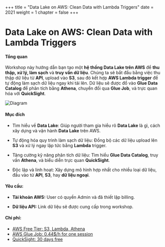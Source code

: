 +++
title = "Data Lake on AWS: Clean Data with Lambda Triggers"
date = 2021
weight = 1
chapter = false
+++

# Data Lake on AWS: Clean Data with Lambda Triggers

#### Tổng quan

Workshop này hướng dẫn bạn tạo một **hệ thống Data Lake trên AWS** để **thu thập, xử lý, làm sạch** và **truy vấn dữ liệu**. Chúng ta sẽ bắt đầu bằng việc thu thập dữ liệu từ **API**, upload vào **S3**, sau đó kết hợp **AWS Lambda trigger** để tự động làm sạch dữ liệu ngay khi tải lên. Dữ liệu sẽ được đổ vào **Glue Data Catalog** để phân tích bằng **Athena**, chuyển đổi qua **Glue Job**, và trực quan hóa với **QuickSight**.

![Diagram](/images/Datalake.drawio.png?width=90pc)

#### Mục đích

- Tìm hiểu về **Data Lake**: Giúp người tham gia hiểu rõ **Data Lake** là gì, cách xây dựng và vận hành **Data Lake** trên AWS.

- Tự động hóa quy trình làm sạch dữ liệu: Đồng bộ các dữ liệu upload lên **S3** và xử lý ngay lập tức bằng **Lambda** trigger.

- Tăng cường kỹ năng phân tích dữ liệu: Tìm hiểu **Glue Data Catalog**, truy vấn **Athena**, và biểu diễn trực quan **QuickSight**.

- Độc lập và linh hoạt: Xây dựng mô hình hợp nhất cho nhiều loại dữ liệu, đầu vào từ **API**, **S3**, hay **dữ liệu ngoại**.

#### Yêu cầu:

- **Tài khoản AWS:** User có quyền Admin và đã thiết lập billing.

- **Dữ liệu API:** Link dữ liệu sẽ được cung cấp trong workshop.

#### Chi phí:

- [AWS Free Tier: S3, Lambda, Athena](https://aws.amazon.com/vi/free/?all-free-tier.sort-by=item.additionalFields.SortRank&all-free-tier.sort-order=asc&awsf.Free%20Tier%20Types=*all&awsf.Free%20Tier%20Categories=*all)
- [AWS Glue Job: 0.44$/h for one session](https://aws.amazon.com/vi/glue/pricing/)
- [QuickSight: 30 days free](https://aws.amazon.com/vi/pm/quicksight/?gclid=CjwKCAiAjeW6BhBAEiwAdKltMnYjTIqgPUZFV-osOhJ2zn7Ww25dqqS0yj1NzUwuhCzPW6Wo4vl7jxoCs44QAvD_BwE&trk=4307e550-ebb4-40d7-a036-1a56b1d0ff3f&sc_channel=ps&ef_id=CjwKCAiAjeW6BhBAEiwAdKltMnYjTIqgPUZFV-osOhJ2zn7Ww25dqqS0yj1NzUwuhCzPW6Wo4vl7jxoCs44QAvD_BwE:G:s&s_kwcid=AL!4422!3!651510255273!e!!g!!quicksight%20pricing!19836376477!143940200301)
